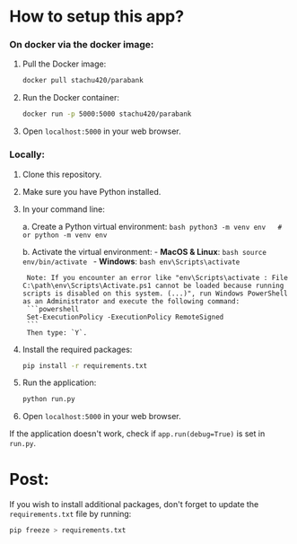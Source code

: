 # How to setup this app?

### On docker via the docker image:

1. Pull the Docker image:
    ```bash
    docker pull stachu420/parabank
    ```

2. Run the Docker container:
    ```bash
    docker run -p 5000:5000 stachu420/parabank
    ```

3. Open `localhost:5000` in your web browser.

### Locally:

1. Clone this repository.

2. Make sure you have Python installed.

3. In your command line:

    a. Create a Python virtual environment:
        ```bash
        python3 -m venv env   # or python -m venv env
        ```

    b. Activate the virtual environment:
        - **MacOS & Linux**:
            ```bash
            source env/bin/activate
            ```
        - **Windows**:
            ```bash
            env\Scripts\activate
            ```

        Note: If you encounter an error like "env\Scripts\activate : File C:\path\env\Scripts\Activate.ps1 cannot be loaded because running scripts is disabled on this system. (...)", run Windows PowerShell as an Administrator and execute the following command:
        ```powershell
        Set-ExecutionPolicy -ExecutionPolicy RemoteSigned
        ```
        Then type: `Y`.

4. Install the required packages:
    ```bash
    pip install -r requirements.txt
    ```

5. Run the application:
    ```bash
    python run.py
    ```

6. Open `localhost:5000` in your web browser.

If the application doesn't work, check if `app.run(debug=True)` is set in `run.py`.

# Post:
If you wish to install additional packages, don't forget to update the `requirements.txt` file by running:
```bash
pip freeze > requirements.txt
